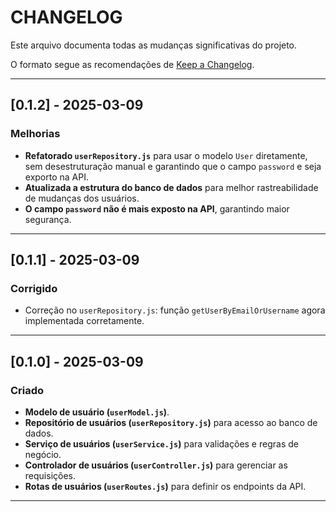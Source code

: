 # CHANGELOG

Este arquivo documenta todas as mudanças significativas do projeto.

O formato segue as recomendações de [Keep a Changelog](https://keepachangelog.com/).

---

## [0.1.2] - 2025-03-09
### Melhorias
- **Refatorado `userRepository.js`** para usar o modelo `User` diretamente, sem desestruturação manual e garantindo que o campo `password` e seja exporto na API.
- **Atualizada a estrutura do banco de dados** para melhor rastreabilidade de mudanças dos usuários.
- **O campo `password` não é mais exposto na API**, garantindo maior segurança.

---


## [0.1.1] - 2025-03-09

### Corrigido
- Correção no `userRepository.js`: função `getUserByEmailOrUsername` agora implementada corretamente.

---

## [0.1.0] - 2025-03-09

### Criado
- **Modelo de usuário (`userModel.js`)**.
- **Repositório de usuários (`userRepository.js`)** para acesso ao banco de dados.
- **Serviço de usuários (`userService.js`)** para validações e regras de negócio.
- **Controlador de usuários (`userController.js`)** para gerenciar as requisições.
- **Rotas de usuários (`userRoutes.js`)** para definir os endpoints da API.

---